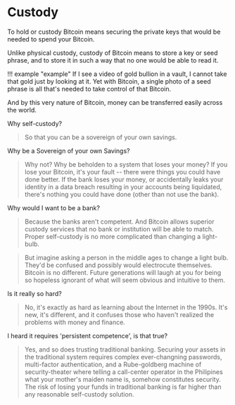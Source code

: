 # Custody

To hold or custody Bitcoin means 
 securing the private keys that would be needed
 to spend your Bitcoin.

Unlike physical custody, custody of Bitcoin 
 means to store a key or seed phrase,
 and to store it in such a way that no one 
 would be able to read it.

!!! example "example"
    If I see a video of gold bullion in a vault,
    I cannot take that gold just by looking at it.
    Yet with Bitcoin, a single photo of a
     seed phrase is all that's needed to take 
     control of that Bitcoin.

And by this very nature of Bitcoin, 
 money can be transferred easily across the world.



Why self-custody?

> So that you can be a sovereign of your own savings.


Why be a Sovereign of your own Savings?

> Why not? Why be beholden to a system that loses your money?
> If you lose your Bitcoin, it's your fault -- there were things you could have done better.
> If the bank loses your money, or accidentally leaks your identity in a data breach resulting in your accounts being liquidated, there's nothing you could have done (other than not use the bank).


Why would I want to be a bank?

> Because the banks aren't competent. And Bitcoin allows superior custody services that no bank or institution will be able to match.
> Proper self-custody is no more complicated than changing a light-bulb. 

> But imagine asking a person in the middle ages to change a light bulb. They'd be confused and possibly would electrocute themselves.
> Bitcoin is no different. Future generations will laugh at you for being so hopeless ignorant of what will seem obvious and intuitive to them.



Is it really so hard?

> No, it's exactly as hard as learning about the Internet in the 1990s.
> It's new, it's different, and it confuses those who haven't realized the problems with money and finance.


I heard it requires 'persistent competence', is that true?

> Yes, and so does trusting traditional banking.
> Securing your assets in the traditional system requires complex ever-changning passwords, multi-factor authentication, and a Rube-goldberg machine of security-theater where telling a call-center operator in the Philipines what your mother's maiden name is, somehow constitutes security.
> The risk of losing your funds in traditional banking is far higher than any reasonable self-custody solution.


